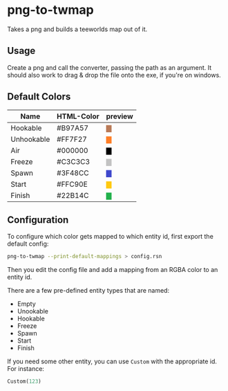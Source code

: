 # png-to-twmap

Takes a png and builds a teeworlds map out of it.

## Usage

Create a png and call the converter, passing the path as an argument.
It should also work to drag & drop the file onto the exe, if you're on windows.

## Default Colors

| Name       | HTML-Color | preview                             |
| ---------- | ---------- | ----------------------------------- |
| Hookable   | #B97A57    | <div style="color:#B97A57;">▇</div> |
| Unhookable | #FF7F27    | <div style="color:#FF7F27;">▇</div> |
| Air        | #000000    | <div style="color:#000000;">▇</div> |
| Freeze     | #C3C3C3    | <div style="color:#C3C3C3;">▇</div> |
| Spawn      | #3F48CC    | <div style="color:#3F48CC;">▇</div> |
| Start      | #FFC90E    | <div style="color:#FFC90E;">▇</div> |
| Finish     | #22B14C    | <div style="color:#22B14C;">▇</div> |

## Configuration

To configure which color gets mapped to which entity id, first export the default config:

```sh
png-to-twmap --print-default-mappings > config.rsn
```

Then you edit the config file and add a mapping from an RGBA color to an entity id.

There are a few pre-defined entity types that are named:
- Empty
- Unookable
- Hookable
- Freeze
- Spawn
- Start
- Finish

If you need some other entity, you can use `Custom` with the appropriate id.
For instance:
```rs
Custom(123)
```
